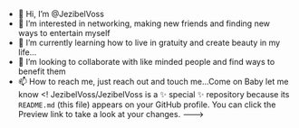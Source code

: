 - 👋 Hi, I’m @JezibelVoss
- 👀 I’m interested in networking, making new friends and finding new ways to entertain myself
- 🌱 I’m currently learning how to live in gratuity and create beauty in my life...
- 💞️ I’m looking to collaborate with like minded people and find ways to benefit them
- 📫 How to reach me, just reach out and touch me...Come on Baby let me know
<!
JezibelVoss/JezibelVoss is a ✨ special ✨ repository because its `README.md` (this file) appears on your GitHub profile.
You can click the Preview link to take a look at your changes.
--->

